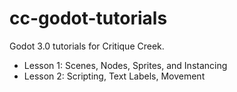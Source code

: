 # cc-godot-tutorials
Godot 3.0 tutorials for Critique Creek.

* Lesson 1: Scenes, Nodes, Sprites, and Instancing
* Lesson 2: Scripting, Text Labels, Movement
